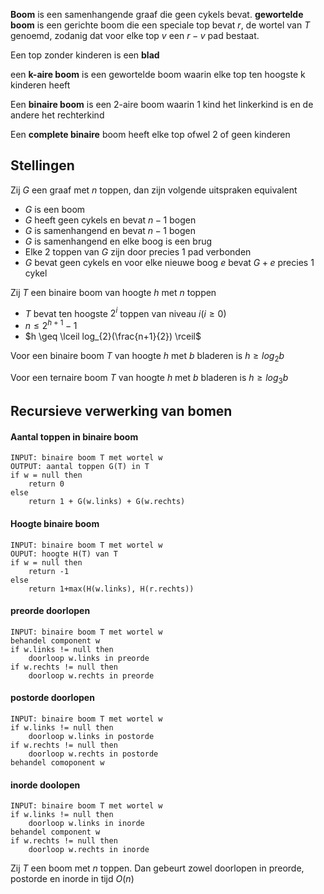 __Boom__ is een samenhangende graaf die geen cykels bevat.
__gewortelde boom__ is een gerichte boom die een speciale top bevat $r$, de wortel van $T$ genoemd, zodanig dat voor elke top $v$ een $r-v$ pad bestaat.

Een top zonder kinderen is een __blad__

een __k-aire boom__ is een gewortelde boom waarin elke top ten hoogste k kinderen heeft

Een __binaire boom__ is een 2-aire boom waarin 1 kind het linkerkind is en de andere het rechterkind

Een __complete binaire__ boom heeft elke top ofwel 2 of geen kinderen

## Stellingen
Zij $G$ een graaf met $n$ toppen, dan zijn volgende uitspraken equivalent
- $G$ is een boom
- $G$ heeft geen cykels en bevat $n-1$ bogen
- $G$ is samenhangend en bevat $n-1$ bogen
- $G$ is samenhangend en elke boog is een brug
- Elke 2 toppen van $G$ zijn door precies 1 pad verbonden
- $G$ bevat geen cykels en voor elke nieuwe boog $e$ bevat $G + e$ precies 1 cykel

Zij $T$ een binaire boom van hoogte $h$ met $n$ toppen
- $T$ bevat ten hoogste $2^{i}$ toppen van niveau $i (i \geq 0)$ 
- $n \leq 2^{h+1} -1$ 
- $h \geq \lceil log_{2}(\frac{n+1}{2}) \rceil$  

Voor een binaire boom $T$ van hoogte $h$ met $b$ bladeren is $h \geq log_{2}b$ 

Voor een ternaire boom $T$ van hoogte $h$ met $b$ bladeren is  $h \geq log_{3}b$


## Recursieve verwerking van bomen

#### Aantal toppen in binaire boom
```
INPUT: binaire boom T met wortel w
OUTPUT: aantal toppen G(T) in T
if w = null then
	return 0
else
	return 1 + G(w.links) + G(w.rechts)
```

#### Hoogte binaire boom
```
INPUT: binaire boom T met wortel w
OUPUT: hoogte H(T) van T
if w = null then
	return -1
else
	return 1+max(H(w.links), H(r.rechts))
```

#### preorde doorlopen
```
INPUT: binaire boom T met wortel w
behandel component w
if w.links != null then
	doorloop w.links in preorde
if w.rechts != null then
	doorloop w.rechts in preorde
```

#### postorde doorlopen
```
INPUT: binaire boom T met wortel w
if w.links != null then
	doorloop w.links in postorde
if w.rechts != null then
	doorloop w.rechts in postorde
behandel comoponent w
```

#### inorde doolopen
```
INPUT: binaire boom T met wortel w
if w.links != null then
	doorloop w.links in inorde
behandel component w
if w.rechts != null then
	doorloop w.rechts in inorde
```


Zij $T$ een boom met $n$ toppen. Dan gebeurt zowel doorlopen in preorde, postorde en inorde in tijd $O(n)$ 